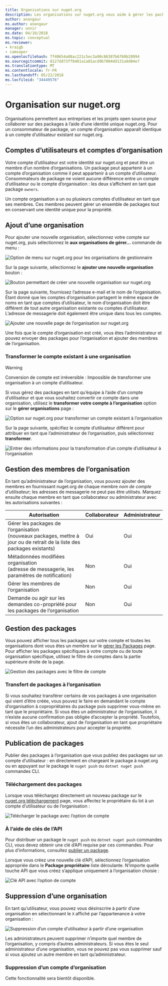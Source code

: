 ```yaml
---
title: Organisations sur nuget.org
description: Les organisations sur nuget.org vous aide à gérer les packages publiés par groupe ou dans une équipe, l’environnement d’entreprise.
author: anangaur
ms.author: anangaur
manager: unnir
ms.date: 04/10/2018
ms.topic: conceptual
ms.reviewer:
- kraigb
- camsoper
ms.openlocfilehash: 7f40654a08ac221c5ec3a90c86387b6760b28994
ms.sourcegitcommit: 8127dd73ff8481a1a01acd9b7004dd131a9d84e7
ms.translationtype: MT
ms.contentlocale: fr-FR
ms.lasthandoff: 05/22/2018
ms.locfileid: "34449576"
---
```

# <a name="organization-on-nugetorg"></a>Organisation sur nuget.org

Organisations permettent aux entreprises et les projets open source pour collaborer sur des packages à l’aide d’une identité unique nuget.org. Pour un consommateur de package, un compte d’organisation apparaît identique à un compte d’utilisateur existant sur nuget.org.

## <a name="user-accounts-vs-organization-accounts"></a>Comptes d’utilisateurs et comptes d’organisation

Votre compte d’utilisateur est votre identité sur nuget.org et peut être un membre d’un nombre d’organisations. Un package peut appartenir à un compte d’organisation comme il peut appartenir à un compte d’utilisateur. Consommateurs de package ne voient aucune différence entre un compte d’utilisateur ou le compte d’organisation : les deux s’affichent en tant que package `owners`.

Un compte organisation a un ou plusieurs comptes d’utilisateur en tant que ses membres. Ces membres peuvent gérer un ensemble de packages tout en conservant une identité unique pour la propriété.

## <a name="adding-a-new-organization"></a>Ajout d’une organisation

Pour ajouter une nouvelle organisation, sélectionnez votre compte sur nuget.org, puis sélectionnez le **aux organisations de gérer...**  commande de menu :

![Option de menu sur nuget.org pour les organisations de gestionnaire](media/org-manage-option.png)

Sur la page suivante, sélectionnez le **ajouter une nouvelle organisation** bouton :

![Bouton permettant de créer une nouvelle organisation sur nuget.org](media/org-add-new-option.png)

Sur la page suivante, fournissez l’adresse e-mail et le nom de l’organisation. Étant donné que les comptes d’organisation partagent le même espace de noms en tant que comptes d’utilisateur, le nom d’organisation doit être différent de tout autre organisation existante ou comptes d’utilisateur. L’adresse de messagerie doit également être unique dans tous les comptes.

![Ajouter une nouvelle page de l’organisation sur nuget.org](media/org-add-new-page.png)

Une fois que le compte d’organisation est créé, vous êtes l’administrateur et pouvez envoyer des packages pour l’organisation et ajouter des membres de l’organisation.

### <a name="transform-existing-account-to-an-organization"></a>Transformer le compte existant à une organisation

> [!Warning]
> Conversion de compte est irréversible : Impossible de transformer une organisation à un compte d’utilisateur.

Si vous gérez des packages en tant qu’équipe à l’aide d’un compte d’utilisateur et que vous souhaitez convertir ce compte dans une organisation, utilisez le **transformer votre compte à l’organisation** option sur le **gérer organisations** page :

![Option sur nuget.org pour transformer un compte existant à l’organisation](media/org-transform-option.png)

Sur la page suivante, spécifiez le compte d’utilisateur différent pour attribuer en tant que l’administrateur de l’organisation, puis sélectionnez **transformer**.

![Entrer des informations pour la transformation d’un compte d’utilisateur à l’organisation](media/org-transform-page.png)

## <a name="managing-organization-members"></a>Gestion des membres de l’organisation

En tant qu’administrateur de l’organisation, vous pouvez ajouter des membres en fournissant nuget.org de chaque membre *nom de compte d’utilisateur*; les adresses de messagerie ne peut pas être utilisés. Marquez ensuite chaque membre en tant que collaborateur ou administrateur avec les autorisations suivantes :

| Autorisation | Collaborateur | Administrateur |
| --- | --- | --- |
| Gérer les packages de l’organisation<br/>(nouveaux packages, mettre à jour ou de retrait de la liste des packages existants) | Oui | Oui |
| Métadonnées modifiées organisation<br/>(adresse de messagerie, les paramètres de notification) | Non | Oui |
| Gérer les membres de l’organisation | Non | Oui |
| Demande ou agir sur les demandes co-propriété pour les packages de l’organisation | Non | Oui |

## <a name="managing-packages"></a>Gestion des packages

Vous pouvez afficher tous les packages sur votre compte et toutes les organisations dont vous êtes un membre sur le [gérer les Packages](https://www.nuget.org/account/Packages) page. Pour afficher les packages spécifiques à votre compte ou de toute organisation spécifique, utilisez le filtre de comptes dans la partie supérieure droite de la page.

![Gestion des packages avec le filtre de compte](media/org-manage-packages-option.png)

### <a name="transferring-packages-to-an-organization"></a>Transfert de packages à l’organisation
Si vous souhaitez transférer certains de vos packages à une organisation qui vient d’être créée, vous pouvez le faire en demandant le compte d’organisation à copropriétaires du package puis supprimer vous-même en tant que le propriétaire. Si vous êtes un administrateur de l’organisation, il n’existe aucune confirmation pas obligée d’accepter la propriété. Toutefois, si vous êtes un collaborateur, ajout de l’organisation en tant que propriétaire nécessite l’un des administrateurs pour accepter la propriété.

## <a name="publishing-packages"></a>Publication de packages

Publier des packages à l’organisation que vous publiez des packages sur un compte d’utilisateur : en directement en chargeant le package à nuget.org ou en appuyant sur le package le `nuget push` ou `dotnet nuget push` commandes CLI.

### <a name="uploading-packages"></a>Téléchargement des packages

Lorsque vous téléchargez directement un nouveau package sur le [nuget.org téléchargement](https://www.nuget.org/packages/manage/upload) page, vous affectez le propriétaire du lot à un compte d’utilisateur ou de l’organisation :

![Télécharger le package avec l’option de compte](media/org-upload-option.png)

### <a name="using-api-keys"></a>À l’aide de clés de l’API

Pour distribuer un package le `nuget push` ou `dotnet nuget push` commandes CLI, vous devez obtenir une clé d’API requise par ces commandes. Pour plus d’informations, consultez [publier un package](../quickstart/create-and-publish-a-package-using-visual-studio.md#publish-the-package).

Lorsque vous créez une nouvelle clé d’API, sélectionnez l’organisation appropriée dans le **Package propriétaire** liste déroulante. N’importe quelle touche API que vous créez s’applique uniquement à l’organisation choisie :

![Clé API avec l’option de compte](media/org-apikey-option.png)

## <a name="removing-an-organization"></a>Suppression d’une organisation

En tant qu’utilisateur, vous pouvez vous désinscrire à partir d’une organisation en sélectionnant le `X` affiché par l’appartenance à votre organisation :

![Suppression d’un compte d’utilisateur à partir d’une organisation](media/org-remove-self-option.png)

Les administrateurs peuvent supprimer n’importe quel membre de l’organisation, y compris d’autres administrateurs. Si vous êtes le seul administrateur d’une organisation, vous ne pouvez pas vous supprimer sauf si vous ajoutez un autre membre en tant qu’administrateur.

### <a name="deleting-an-organization-account"></a>Suppression d’un compte d’organisation

Cette fonctionnalité sera bientôt disponible.

